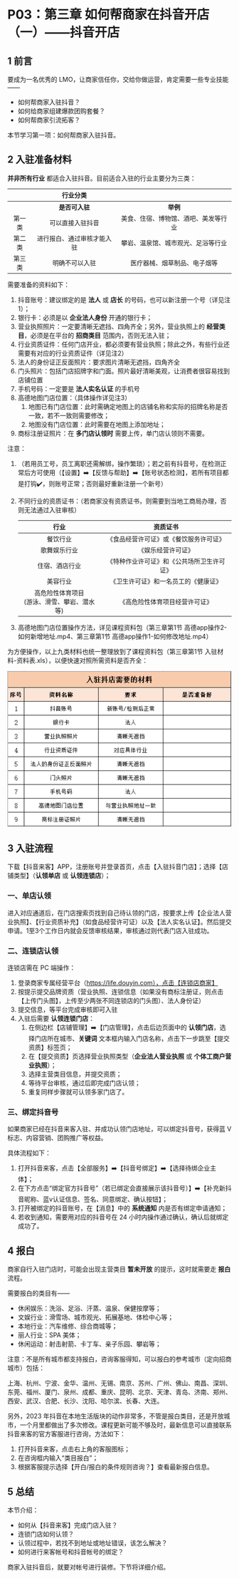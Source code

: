 # P03：第三章 如何帮商家在抖音开店（一）——抖音开店



## 1 前言

要成为一名优秀的 LMO，让商家信任你，交给你做运营，肯定需要一些专业技能——

- 如何帮商家入驻抖音？
- 如何给商家组建爆款团购套餐？
- 如何帮商家引流拓客？

本节学习第一项：如何帮商家入驻抖音。



## 2 入驻准备材料

**并非所有行业** 都适合入驻抖音。目前适合入驻的行业主要分为三类：

|        |          行业分类          |                                      |
| :----: | :------------------------: | :----------------------------------: |
|        |       **是否可入驻**       |               **举例**               |
| 第一类 |      可以直接入驻抖音      | 美食、住宿、博物馆、酒吧、美发等行业 |
| 第二类 | 进行报白、通过审核才能入驻 |  攀岩、温泉馆、城市观光、足浴等行业  |
| 第三类 |       明确不可以入驻       |     医疗器械、烟草制品、电子烟等     |

需要准备的资料如下：

1. 抖音账号：建议绑定的是 **法人** 或 **店长** 的号码，也可以新注册一个号（详见注1）；
2. 银行卡：必须是以 **企业法人身份** 开通的银行卡；
3. 营业执照照片：一定要清晰无遮挡、四角齐全；另外，营业执照上的 **经营类目**，必须是在平台的 **招商类目** 范围内，否则无法入驻；
4. 行业资质证件：任何门店开业，都必须要有营业执照；除此之外，有些行业还需要有对应的行业资质证件（详见注2）
5. 法人的身份证正反面照片：要求图片清晰无遮挡，四角齐全
6. 门头照片：包括门店招牌字和门面。照片最好清晰美观，让消费者很容易找到店铺位置
7. 手机号码：一定要是 **法人实名认证** 的手机号
8. 高德地图门店位置：（具体操作详见注3）
   1. 地图已有门店位置：此时需确定地图上的店铺名称和实际的招牌名称是否一致，若不一致则需要修改；
   2. 地图没有门店位置：此时需要在地图上添加地址；
9. 商标注册证照片：在 **多门店认领时** 需要上传，单门店认领则不需要。

注意：

1. （若用员工号，员工离职还需解绑，操作繁琐）；若之前有抖音号，在检测正常后方可使用（【设置】:arrow_right:【反馈与帮助】:arrow_right:【账号状态检测】，若所有项目都是打钩:heavy_check_mark:，则账号正常；否则最好重新注册一个新号）

2. 不同行业的资质证书：（若商家没有资质证书，则需要到当地工商局办理，否则无法通过入驻审核）

   |                      行业                      |                  资质证书                  |
   | :--------------------------------------------: | :----------------------------------------: |
   |                    餐饮行业                    |   《食品经营许可证》或《餐饮服务许可证》   |
   |                  歌舞娱乐行业                  |             《娱乐经营许可证》             |
   |                 住宿、酒店行业                 | 《特种作业许可证》和《公共场所卫生许可证》 |
   |                    美容行业                    |    《卫生许可证》和一名员工的《健康证》    |
   | 高危险性体育项目<br>(游泳、滑雪、攀岩、潜水等) |       《高危险性体育项目经营许可证》       |

3. 高德地图门店位置操作方法，详见课程资料包（第三章第1节 高德app操作2-如何新增地址.mp4、第三章第1节 高德app操作1-如何修改地址.mp4）

为方便操作，以上九类材料也统一整理放到了课程资料包（第三章第1节 入驻材料-资料表.xls），以便快速对照所需资料是否齐全：

![register materials](assets/3-1.png)



## 3 入驻流程

下载【抖音来客】APP，注册账号并登录首页，点击【入驻抖音门店】；选择【店铺类型】（**认领单店** 或 **认领连锁店**）；

### 一、单店认领

进入对应通道后，在门店搜索页找到自己待认领的门店，按要求上传【企业法人营业执照】、【行业资质补充】（如食品经营许可证）以及【法人实名认证】。然后提交申请。1至3个工作日内就会反馈审核结果，审核通过则代表门店入驻成功。

### 二、连锁店认领

连锁店需在 PC 端操作：

1. 登录商家专属经营平台（https://life.douyin.com），点击【连锁店商家】
2. 按提示提交品牌资质（营业执照、连锁信息（如果没有商标注册证，则点击【上传门头图】，上传至少两张不同连锁店的门头图）、法人身份证）
3. 提交信息，等平台完成审核即可入驻
4. 入驻后需要 **认领连锁门店**：
   1. 在侧边栏【店铺管理】:arrow_right:【门店管理】，点击后边页面中的 **认领门店**，选择门店所在城市、**关键词** 文本框内输入门店名称，点击下一步跳至【提交资质】标签页；
   2. 在【提交资质】页选择营业执照类型（**企业法人营业执照** 或 **个体工商户营业执照**）；
   3. 选择主营类目信息，并提交资质；
   4. 等待平台审核，通过后即完成门店认领；
   5. 重复同样步骤就可认领多家门店了。

### 三、绑定抖音号

如果商家已经在抖音来客入驻、并成功认领门店地址，可以绑定抖音号，获得蓝 V 标志、内容营销、团购推广等权益。

具体流程如下：

1. 打开抖音来客，点击【全部服务】:arrow_right:【抖音号绑定】:arrow_right:【选择待绑企业主体】；
2. 在下方点击“绑定官方抖音号”（若已绑定会直接展示该抖音号）】:arrow_right:【补充新抖音昵称、蓝v认证信息、签名、同意绑定、确认按钮】；
3. 打开被绑定的抖音账号，在【消息】中的 **系统通知** 内是否有绑定申请通知；
4. 若收到通知，需要用对应的抖音号在 24 小时内操作通过确认，确认后就绑定成功了。



## 4 报白

商家自行入驻门店时，可能会出现主营类目 **暂未开放** 的提示，这时就需要走 **报白** 流程。

需要报白的类目有——

- 休闲娱乐：洗浴、足浴、汗蒸、温泉、保健按摩等；
- 文娱行业：滑雪场、城市观光、拓展基地、体检中心等；
- 本地行业：汽车维修、综合商城等；
- 丽人行业：SPA 美体；
- 休闲运动：射击射箭、卡丁车、亲子乐园、攀岩等；

注意：不是所有城市都支持报白，咨询客服得知，可以报白的参考城市（定向招商城市）包括：

上海、杭州、宁波、金华、温州、无锡、南京、苏州、广州、佛山、南昌、深圳、东莞、福州、厦门、泉州、成都、重庆、昆明、北京、天津、青岛、济南、郑州、西安、武汉、合肥、长沙、沈阳、哈尔滨、长春、大连。

另外，2023 年抖音在本地生活版块的动作非常多，不管是报白类目，还是开放城市，一个月里都做出了多次修改。课程更新可能不够及时，最新信息可以直接联系抖音来客的官方客服进行咨询，方法如下：

1. 打开抖音来客，点击右上角的客服图标；
2. 在咨询框内输入“类目报白”；
3. 根据客服提示选择【开白/报白的条件规则咨询？】查看最新报白信息。



## 5 总结

本节介绍：

- 如何从【抖音来客】完成门店入驻？
- 连锁门店如何认领？
- 认领过程中，若找不到地址或地址错误，该怎么解决？
- 如何进行来客帐号和抖音帐号的绑定？

商家入驻抖音后，就要对帐号进行装修。下节将详细介绍。

